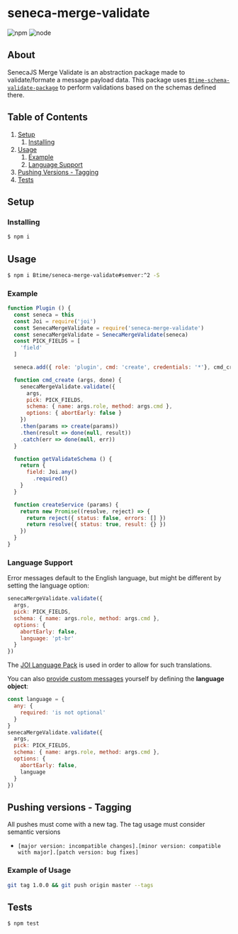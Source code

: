 # seneca-merge-validate

![npm](https://img.shields.io/badge/npm-v5.6.1-blue.svg) ![node](https://img.shields.io/badge/node-v8.9.0-brightgreen.svg)

## About

SenecaJS Merge Validate is an abstraction package made to validate/formate a message payload data.
This package uses [`Btime-schema-validate-package`](https://github.com/Btime/btime-schema-validate-package) to perform validations based on the schemas defined there.

## Table of Contents

1. [Setup](#setup)
    1. [Installing](#installing)
1. [Usage](#usage)
    1. [Example](#example)
    1. [Language Support](#language-support)
1. [Pushing Versions - Tagging](#pushing-versions---tagging)
1. [Tests](#tests)

## Setup

### Installing

```bash
$ npm i
```

## Usage

```bash
$ npm i Btime/seneca-merge-validate#semver:^2 -S
```

### Example

```js
function Plugin () {
  const seneca = this
  const Joi = require('joi')
  const SenecaMergeValidate = require('seneca-merge-validate')
  const senecaMergeValidate = SenecaMergeValidate(seneca)
  const PICK_FIELDS = [
    'field'
  ]

  seneca.add({ role: 'plugin', cmd: 'create', credentials: '*'}, cmd_create)

  function cmd_create (args, done) {
    senecaMergeValidate.validate({
      args,
      pick: PICK_FIELDS,
      schema: { name: args.role, method: args.cmd },
      options: { abortEarly: false }
    })
    .then(params => create(params))
    .then(result => done(null, result))
    .catch(err => done(null, err))
  }

  function getValidateSchema () {
    return {
      field: Joi.any()
        .required()
    }
  }

  function createService (params) {
    return new Promise((resolve, reject) => {
      return reject({ status: false, errors: [] })
      return resolve({ status: true, result: {} })
    })
  }
}
```

### Language Support
Error messages default to the English language, but might be different by
setting the language option:
```js
senecaMergeValidate.validate({
  args,
  pick: PICK_FIELDS,
  schema: { name: args.role, method: args.cmd },
  options: {
    abortEarly: false,
    language: 'pt-br'
  }
})
```
The [JOI Language Pack](https://github.com/Btime/joi-language-package) is used in order to allow for such translations.

You can also [provide custom messages](https://github.com/hapijs/joi/blob/master/API.md#validatevalue-schema-options-callback) yourself by defining the **language object**:

```js
const language = {
  any: {
    required: 'is not optional'
  }
}
senecaMergeValidate.validate({
  args,
  pick: PICK_FIELDS,
  schema: { name: args.role, method: args.cmd },
  options: {
    abortEarly: false,
    language
  }
})
```

## Pushing versions - Tagging

All pushes must come with a new tag. The tag usage must consider semantic versions

- `[major version: incompatible changes].[minor version: compatible with major].[patch version: bug fixes]`

### Example of Usage

```bash
git tag 1.0.0 && git push origin master --tags
```

## Tests

```bash
$ npm test
```

